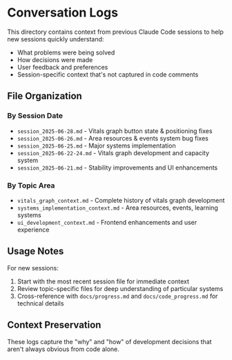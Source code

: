 # Conversation Logs

This directory contains context from previous Claude Code sessions to help new sessions quickly understand:

- What problems were being solved
- How decisions were made
- User feedback and preferences
- Session-specific context that's not captured in code comments

## File Organization

### By Session Date
- `session_2025-06-28.md` - Vitals graph button state & positioning fixes
- `session_2025-06-26.md` - Area resources & events system bug fixes
- `session_2025-06-25.md` - Major systems implementation
- `session_2025-06-22-24.md` - Vitals graph development and capacity system
- `session_2025-06-21.md` - Stability improvements and UI enhancements

### By Topic Area
- `vitals_graph_context.md` - Complete history of vitals graph development
- `systems_implementation_context.md` - Area resources, events, learning systems
- `ui_development_context.md` - Frontend enhancements and user experience

## Usage Notes

For new sessions:
1. Start with the most recent session file for immediate context
2. Review topic-specific files for deep understanding of particular systems
3. Cross-reference with `docs/progress.md` and `docs/code_progress.md` for technical details

## Context Preservation

These logs capture the "why" and "how" of development decisions that aren't always obvious from code alone.
